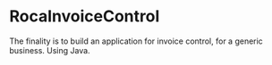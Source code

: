 # RocaInvoiceControl
The finality is to build an application for invoice control, for a generic business. Using Java.
